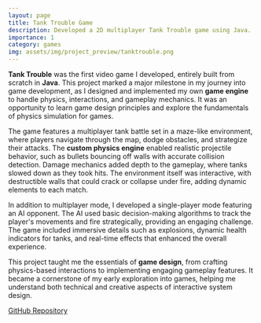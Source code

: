 ```yaml
---
layout: page
title: Tank Trouble Game
description: Developed a 2D multiplayer Tank Trouble game using Java.
importance: 1
category: games
img: assets/img/project_preview/tanktrouble.png
---
```


**Tank Trouble** was the first video game I developed, entirely built from scratch in **Java**. This project marked a major milestone in my journey into game development, as I designed and implemented my own **game engine** to handle physics, interactions, and gameplay mechanics. It was an opportunity to learn game design principles and explore the fundamentals of physics simulation for games.

The game features a multiplayer tank battle set in a maze-like environment, where players navigate through the map, dodge obstacles, and strategize their attacks. The **custom physics engine** enabled realistic projectile behavior, such as bullets bouncing off walls with accurate collision detection. Damage mechanics added depth to the gameplay, where tanks slowed down as they took hits. The environment itself was interactive, with destructible walls that could crack or collapse under fire, adding dynamic elements to each match.

In addition to multiplayer mode, I developed a single-player mode featuring an AI opponent. The AI used basic decision-making algorithms to track the player's movements and fire strategically, providing an engaging challenge. The game included immersive details such as explosions, dynamic health indicators for tanks, and real-time effects that enhanced the overall experience. 

This project taught me the essentials of **game design**, from crafting physics-based interactions to implementing engaging gameplay features. It became a cornerstone of my early exploration into games, helping me understand both technical and creative aspects of interactive system design.

[GitHub Repository](https://github.com/bardia-ardakanian/CE104-AP-TankTrouble)
